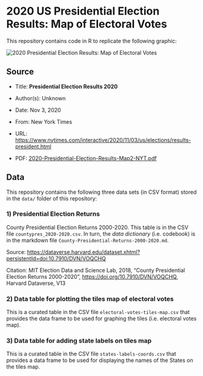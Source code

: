 # 2020 US Presidential Election Results: Map of Electoral Votes


This repository contains code in R to replicate the following graphic:

  

![2020 Presidential Election Results: Map of Electoral
Votes](source/map-electoral-votes-2020.png)

## Source

- Title: **Presidential Election Results 2020**

- Author(s): Unknown

- Date: Nov 3, 2020

- From: New York Times

- URL:
  <https://www.nytimes.com/interactive/2020/11/03/us/elections/results-president.html>

- PDF:
  [2020-Presidential-Election-Results-Map2-NYT.pdf](source/2020-Presidential-Election-Results-Map2-NYT.pdf)

## Data

This repository contains the following three data sets (in CSV format)
stored in the `data/` folder of this repository:

### 1) Presidential Election Returns

County Presidential Election Returns 2000-2020. This table is in the CSV
file `countypres_2020-2020.csv`. In turn, the *data dictionary*
(i.e. codebook) is in the markdown file
`County-Presidential-Returns-2000-2020.md`.

Source:
<https://dataverse.harvard.edu/dataset.xhtml?persistentId=doi:10.7910/DVN/VOQCHQ>

Citation: MIT Election Data and Science Lab, 2018, “County Presidential
Election Returns 2000-2020”, <https://doi.org/10.7910/DVN/VOQCHQ>,
Harvard Dataverse, V13

### 2) Data table for plotting the tiles map of electoral votes

This is a curated table in the CSV file `electoral-votes-tiles-map.csv`
that provides the data frame to be used for graphing the tiles
(i.e. electoral votes map).

### 3) Data table for adding state labels on tiles map

This is a curated table in the CSV file `states-labels-coords.csv` that
provides a data frame to be used for displaying the names of the States
on the tiles map.
